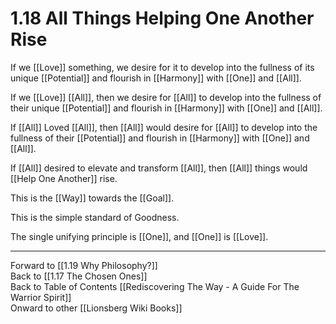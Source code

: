 # 1.18 All Things Helping One Another Rise

If we [[Love]] something, we desire for it to develop into the fullness of its unique [[Potential]] and flourish in [[Harmony]] with [[One]] and [[All]]. 

If we [[Love]] [[All]], then we desire for [[All]] to develop into the fullness of their unique [[Potential]] and flourish in [[Harmony]] with [[One]] and [[All]]. 

If [[All]] Loved [[All]], then [[All]] would desire for [[All]] to develop into the fullness of their [[Potential]] and flourish in [[Harmony]] with [[One]] and [[All]]. 

If [[All]] desired to elevate and transform [[All]], then [[All]] things would [[Help One Another]] rise. 

This is the [[Way]] towards the [[Goal]]. 

This is the simple standard of Goodness. 

The single unifying principle is [[One]], and [[One]] is [[Love]]. 

____
Forward to [[1.19 Why Philosophy?]]  
Back to [[1.17 The Chosen Ones]]  
Back to Table of Contents [[Rediscovering The Way - A Guide For The Warrior Spirit]]  
Onward to other [[Lionsberg Wiki Books]]  



